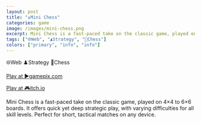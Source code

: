```yaml
---
layout: post
title: "♝Mini Chess"
categories: game
image: /images/mini-chess.png
excerpt: Mini Chess is a fast-paced take on the classic game, played on 4×4 to 6×6 boards. It offers quick yet deep strategic play, with varying difficulties for all skill levels. Perfect for short, tactical matches on any device.
tags: ["🌐Web", "♟️Strategy", "🏁Chess"]
colors: ["primary", "info", "info"]
---
```


<span class="badge badge-primary">🌐Web</span>
<span class="badge badge-info">♟️Strategy</span>
<span class="badge badge-info">🏁Chess</span>

<a href="https://www.gamepix.com/play/minichess" class="btn btn-primary btn-lg">Play at ▶️gamepix.com</a>

<a href="https://sublevelgames.itch.io/mini-chess" class="btn btn-primary btn-lg">Play at 🎮itch.io</a>

Mini Chess is a fast-paced take on the classic game, played on 4×4 to 6×6 boards. It offers quick yet deep strategic play, with varying difficulties for all skill levels. Perfect for short, tactical matches on any device.
